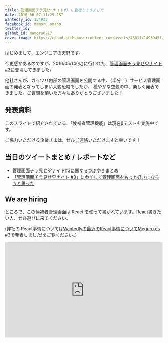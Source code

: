 ```yaml
---
title: 管理画面チラ見せ♡ナイト#3 に登壇してきました
date: 2016-06-07 11:29 JST
wantedly_id: 134935
facebook_id: mamoru.amano
twitter_id:
github_id: mamoru0217
cover_image: https://cloud.githubusercontent.com/assets/43811/14939451/788cd39e-0f82-11e6-82ea-4621b7606fb5.png
---
```


はじめまして、エンジニアの天野です。

今更感があるのですが、2016/05/14(火)に行われた、[管理画面チラ見せ♡ナイト#3](http://connpass.com/event/31779/)に登壇してきました。

他社さんが、ガッツリ内部の管理画面を公開する中、（半分！）サービス管理画面の発表となってしまい大変恐縮でしたが、
穏やかな空気の中、楽しく発表できました。ご質問を頂いた方々もありがとうございました！

## 発表資料

<script async class="speakerdeck-embed" data-id="daa3dbd3000b4098a9036a164f24808d" data-ratio="1.33333333333333" src="//speakerdeck.com/assets/embed.js"></script>

このスライドで紹介されている、「候補者管理機能」は現在βテストを実施中です。

ご協力いただける企業さまは、ぜひ[ご連絡](https://wantedly.zendesk.com/hc/ja/requests/new)いただけますと幸いです！


## 当日のツイートまとめ / レポートなど

 - [管理画面チラ見せ♡ナイト#3に関するつぶやきまとめ](http://togetter.com/li/979261)
 - [「管理画面チラ見せ♡ナイト #3」に参加して管理画面をもっと好きになろうと思った](http://kakakakakku.hatenablog.com/entry/2016/05/25/000755)

## We are hiring

ところで、この候補者管理画面は React を使って書かれています。React書きたい人、ぜひ遊びに来てください。

(弊社の React事情については[Wantedlyの最近のReact事情についてMeguro.es #3で発表しました!](http://engineer.wantedly.com/2016/04/21/meguro-es-03.html)をご覧ください。)

<iframe frameborder='0' height='305px' name='wantedly_project_widget_51709' scrolling='no' src='https://www.wantedly.com/projects/51709/widget' style='border: none; max-width: 100%; min-width: 240px; width: 540px;'></iframe>
